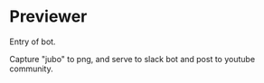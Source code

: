 # Previewer

Entry of bot.

Capture "jubo" to png, and serve to slack bot and post to youtube community.